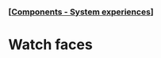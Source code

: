 ### [[Components - System experiences](./translated-human-interface-guidelines-markdown/components/system-experiences.md)]  
  
# **Watch faces**  

